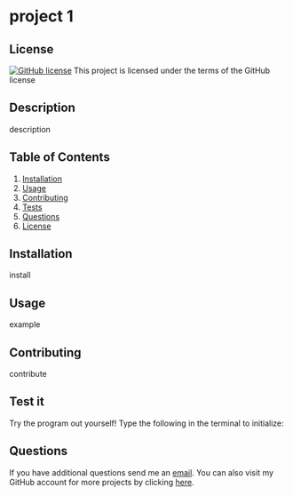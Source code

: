 # project 1
  
## License
[![GitHub license](https://img.shields.io/github/license/Naereen/StrapDown.js.svg)](https://github.com/Naereen/StrapDown.js/blob/master/LICENSE) This project is licensed under the terms of the GitHub license

## Description
description

## Table of Contents
  1. [Installation](#installation)
  2. [Usage](#usage)
  3. [Contributing](#contributing)
  4. [Tests](#tests)
  5. [Questions](#questions)
  6. [License](#licence)
  
## Installation <a name="installation"></a>
install

## Usage <a name="usage"></a>
example

## Contributing <a name="contributing"></a>
contribute

## Test it <a name="tests"></a>

Try the program out yourself!
Type the following in the terminal to initialize:


  
## Questions <a name="questions"></a>
If you have additional questions send me an [email](elainesbarrera@gmail.com).
You can also visit my GitHub account for more projects by clicking [here](https://github.com/Shellsea31).
  
  